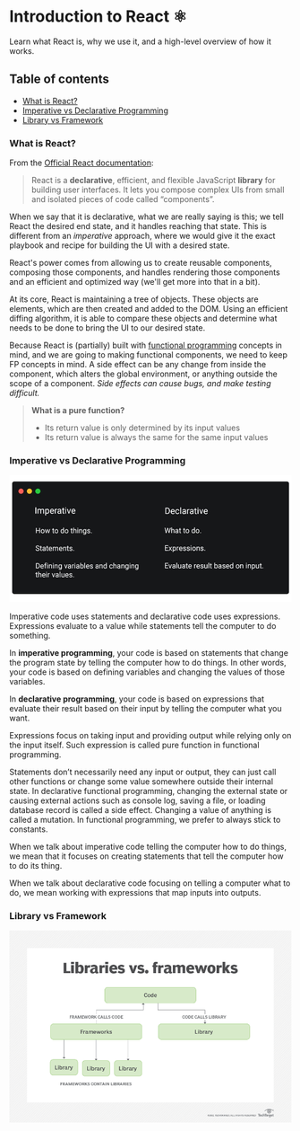 # Introduction to React ⚛

Learn what React is, why we use it, and a high-level overview of how it works.

## Table of contents

* [What is React?](#what-is-react)
* [Imperative vs Declarative Programming](#imperative-vs-declarative-programming)
* [Library vs Framework](#library-vs-framework)

### <a name="what-is-react">What is React?</a>

From the [Official React documentation](https://reactjs.org/tutorial/tutorial.html):
> React is a **declarative**, efficient, and flexible JavaScript **library** for building user interfaces. It lets you compose complex UIs from small and isolated pieces of code called “components”.

When we say that it is declarative, what we are really saying is this; we tell React the desired end state, and it
handles reaching that state. This is different from an *imperative* approach, where we would give it the exact playbook
and recipe for building the UI with a desired state.

React's power comes from allowing us to create reusable components, composing those components, and handles rendering
those components and an efficient and optimized way (we'll get more into that in a bit).

At its core, React is maintaining a tree of objects. These objects are elements, which are then created and added to the
DOM. Using an efficient diffing algorithm, it is able to compare these objects and determine what needs to be done to
bring the UI to our desired state.

Because React is (partially) built
with [functional programming](https://opensource.com/article/17/6/functional-javascript)
concepts in mind, and we are going to making functional components, we need to keep FP concepts in mind. A side effect
can be any change from inside the component, which alters the global environment, or anything outside the scope of a
component. *Side effects can cause bugs, and make testing difficult.*

> **What is a pure function?**
>
>* Its return value is only determined by its input values
>* Its return value is always the same for the same input values

### <a name="imperative-vs-declarative-programming">Imperative vs Declarative Programming</a>

![Imperative versus declarative programming](../../assets/images/imperative%20vs%20declarative.jpeg)

Imperative code uses statements and declarative code uses expressions. Expressions evaluate to a value while statements
tell the computer to do something.

In **imperative programming**, your code is based on statements that change the program state by telling the computer
how to do things. In other words, your code is based on defining variables and changing the values of those variables.

In **declarative programming**, your code is based on expressions that evaluate their result based on their input by
telling the computer what you want.

Expressions focus on taking input and providing output while relying only on the input itself. Such expression is called
pure function in functional programming.

Statements don’t necessarily need any input or output, they can just call other functions or change some value somewhere
outside their internal state. In declarative functional programming, changing the external state or causing external
actions such as console log, saving a file, or loading database record is called a side effect. Changing a value of
anything is called a mutation. In functional programming, we prefer to always stick to constants.

When we talk about imperative code telling the computer how to do things, we mean that it focuses on creating statements
that tell the computer how to do its thing.

When we talk about declarative code focusing on telling a computer what to do, we mean working with expressions that map
inputs into outputs.

### <a name="library-vs-framework">Library vs Framework</a>

![Library versus framework](../../assets/images/library%20vs%20framework.png)

